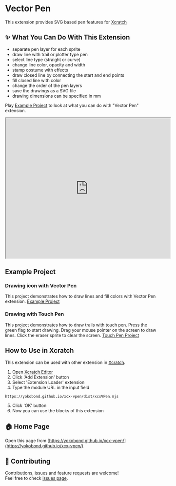 # Vector Pen
This extension provides SVG based pen features for [Xcratch](https://xcratch.github.io/)


## ✨ What You Can Do With This Extension

- separate pen layer for each sprite
- draw line with trail or plotter type pen
- select line type (straight or curve)
- change line color, opacity and width
- stamp costume with effects
- draw closed line by connecting the start and end points
- fill closed line with color
- change the order of the pen layers
- save the drawings as a SVG file
- drawing dimensions can be specified in mm

Play [Example Project](https://xcratch.github.io/editor/#https://yokobond.github.io/xcx-vpen/projects/example.sb3) to look at what you can do with "Vector Pen" extension. 
<iframe src="https://xcratch.github.io/editor/player#https://yokobond.github.io/xcx-vpen/projects/example.sb3" width="540px" height="460px"></iframe>


## Example Project

### Drawing icon with Vector Pen
This project demonstrates how to draw lines and fill colors with Vector Pen extension.
[Example Project](https://xcratch.github.io/editor/#https://yokobond.github.io/xcx-vpen/projects/example.sb3)

### Drawing with Touch Pen
This project demonstrates how to draw trails with touch pen.
Press the green flag to start drawing. Drag your mouse pointer on the screen to draw lines. Click the eraser sprite to clear the screen.
[Touch Pen Project](https://xcratch.github.io/editor/#https://yokobond.github.io/xcx-vpen/projects/touch-pen.sb3)


## How to Use in Xcratch

This extension can be used with other extension in [Xcratch](https://xcratch.github.io/). 
1. Open [Xcratch Editor](https://xcratch.github.io/editor)
2. Click 'Add Extension' button
3. Select 'Extension Loader' extension
4. Type the module URL in the input field 
```
https://yokobond.github.io/xcx-vpen/dist/xcxVPen.mjs
```
5. Click 'OK' button
6. Now you can use the blocks of this extension


## 🏠 Home Page

Open this page from [https://yokobond.github.io/xcx-vpen/](https://yokobond.github.io/xcx-vpen/)


## 🤝 Contributing

Contributions, issues and feature requests are welcome!<br />Feel free to check [issues page](https://github.com/yokobond/xcx-vpen/issues). 
